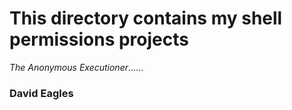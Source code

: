 <h1>This directory contains my shell permissions projects</h1>
<em>The Anonymous Executioner</em>......<h3>David Eagles</h3>